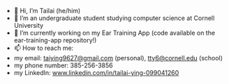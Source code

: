 - 👋 Hi, I’m Tailai (he/him)
- 👀 I’m an undergraduate student studying computer science at Cornell University
- 🌱 I’m currently working on my Ear Training App (code available on the ear-training-app repository!)
- 📫 How to reach me:
-  my email: taiying9627@gmail.com (personal), tty6@cornell.edu (school)
-  my phone number: 385-256-3856
-  my LinkedIn: www.linkedin.com/in/tailai-ying-099041260

<!---
tailaiying32/tailaiying32 is a ✨ special ✨ repository because its `README.md` (this file) appears on your GitHub profile.
You can click the Preview link to take a look at your changes.
--->
